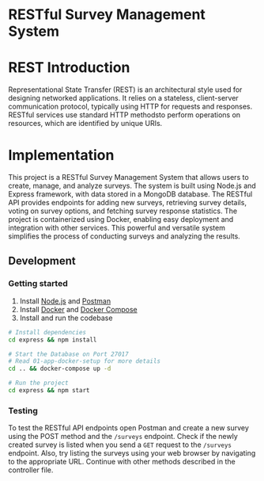 # RESTful Survey Management System

# REST Introduction

Representational State Transfer (REST) is an architectural style used for designing networked applications. It relies on a stateless, client-server communication protocol, typically using HTTP for requests and responses. RESTful services use standard HTTP methodsto perform operations on resources, which are identified by unique URIs.

# Implementation

This project is a RESTful Survey Management System that allows users to create, manage, and analyze surveys. The system is built using Node.js and Express framework, with data stored in a MongoDB database. The RESTful API provides endpoints for adding new surveys, retrieving survey details, voting on survey options, and fetching survey response statistics. The project is containerized using Docker, enabling easy deployment and integration with other services. This powerful and versatile system simplifies the process of conducting surveys and analyzing the results.

## Development

### Getting started

1. Install [Node.js](https://nodejs.org/) and [Postman](https://www.postman.com/downloads/)
2. Install [Docker](https://www.docker.com/get-started) and [Docker Compose](https://docs.docker.com/compose/install/)
3. Install and run the codebase

```bash
# Install dependencies
cd express && npm install

# Start the Database on Port 27017
# Read 01-app-docker-setup for more details
cd .. && docker-compose up -d

# Run the project
cd express && npm start
```

### Testing

To test the RESTful API endpoints open Postman and create a new survey using the POST method and the `/surveys` endpoint. Check if the newly created survey is listed when you send a `GET` request to the `/surveys` endpoint. Also, try listing the surveys using your web browser by navigating to the appropriate URL. Continue with other methods described in the controller file.
